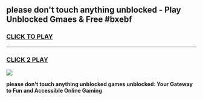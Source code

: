 
## please don't touch anything unblocked - Play Unblocked Gmaes & Free #bxebf
<h3>
<a href="https://news.freeplayer.one?title=please_don't_touch_anything_unblocked&ref=26F">CLICK TO PLAY</a></h3>
<hr>

<h3>
<a href="https://news.freeplayer.one?title=please_don't_touch_anything_unblocked&ref=26F">CLICK 2 PLAY</a>
  
</h3>

<a href="https://news.freeplayer.one?title=please_don't_touch_anything_unblocked&ref=26F/"><img src="https://clearcache.store/games.png"></a>


**please don't touch anything unblocked games unblocked: Your Gateway to Fun and Accessible Online Gaming**
